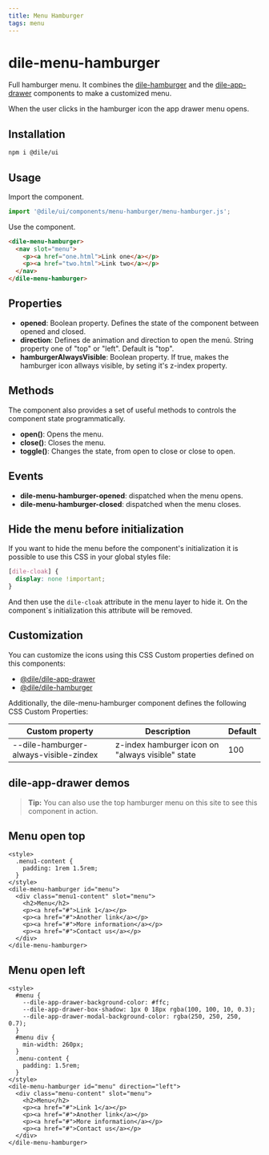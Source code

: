```yaml
---
title: Menu Hamburger
tags: menu
---
```


# dile-menu-hamburger

Full hamburger menu. It combines the [dile-hamburger](/components/dile-hamburger) and the [dile-app-drawer](/components/dile-app-drawer) components to make a customized menu.

When the user clicks in the hamburger icon the app drawer menu opens.

## Installation

```bash
npm i @dile/ui
```

## Usage

Import the component.

```javascript
import '@dile/ui/components/menu-hamburger/menu-hamburger.js';
```

Use the component.

```html
<dile-menu-hamburger>
  <nav slot="menu">
    <p><a href="one.html">Link one</a></p>
    <p><a href="two.html">Link two</a></p>
  </nav>
</dile-menu-hamburger>
```

## Properties

- **opened**: Boolean property. Defines the state of the component between opened and closed. 
- **direction**: Defines de animation and direction to open the menú. String property one of "top" or "left". Default is "top".
- **hamburgerAlwaysVisible**: Boolean property. If true, makes the hamburger icon allways visible, by seting it's z-index property.

## Methods

The component also provides a set of useful methods to controls the component state programmatically.

- **open()**: Opens the menu.
- **close()**: Closes the menu.
- **toggle()**: Changes the state, from open to close or close to open.

## Events

- **dile-menu-hamburger-opened**: dispatched when the menu opens.
- **dile-menu-hamburger-closed**: dispatched when the menu closes.

## Hide the menu before initialization

If you want to hide the menu before the component's initialization it is possible to use this CSS in your global styles file:

```css
[dile-cloak] {
  display: none !important;
}
```

And then use the ```dile-cloak``` attribute in the menu layer to hide it. On the component`s initialization this attribute will be removed.

## Customization

You can customize the icons using this CSS Custom properties defined on this components:

- [@dile/dile-app-drawer](/components/dile-app-drawer/)
- [@dile/dile-hamburger](/components/dile-hamburger/)

Additionally, the dile-menu-hamburger component defines the following CSS Custom Properties:

Custom property | Description | Default
----------------|-------------|---------
--dile-hamburger-always-visible-zindex | z-index hamburger icon on "always visible" state | 100



## dile-app-drawer demos

> **Tip:** You can also use the top hamburger menu on this site to see this component in action.

## Menu open top

```html:preview
<style>
  .menu1-content {
    padding: 1rem 1.5rem;
  }
</style>
<dile-menu-hamburger id="menu">
  <div class="menu1-content" slot="menu">
    <h2>Menu</h2>
    <p><a href="#">Link 1</a></p>
    <p><a href="#">Another link</a></p>
    <p><a href="#">More information</a></p>
    <p><a href="#">Contact us</a></p>
  </div>
</dile-menu-hamburger>
```

## Menu open left

```html:preview
<style>
  #menu {
    --dile-app-drawer-background-color: #ffc;
    --dile-app-drawer-box-shadow: 1px 0 18px rgba(100, 100, 10, 0.3);
    --dile-app-drawer-modal-background-color: rgba(250, 250, 250, 0.7);
  }
  #menu div {
    min-width: 260px;
  }
  .menu-content {
    padding: 1.5rem;
  }
</style>
<dile-menu-hamburger id="menu" direction="left">
  <div class="menu-content" slot="menu">
    <h2>Menu</h2>
    <p><a href="#">Link 1</a></p>
    <p><a href="#">Another link</a></p>
    <p><a href="#">More information</a></p>
    <p><a href="#">Contact us</a></p>
  </div>
</dile-menu-hamburger>
```
